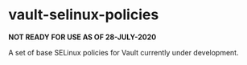 # vault-selinux-policies

**NOT READY FOR USE AS OF 28-JULY-2020**

A set of base SELinux policies for Vault currently under development.


